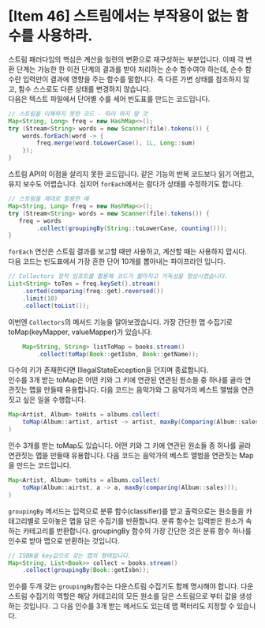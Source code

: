 # [Item 46] 스트림에서는 부작용이 없는 함수를 사용하라.

스트림 패러다임의 핵심은 계산을 일련의 변환으로 재구성하는 부분입니다. 이때 각 변환 단계는 가능한 한 이전 단계의 결과를 받아 처리하는 순수 함수여야 하는데, 순수 함수란 입력만이 결과에 영향을 주는 함수를 말합니다. 즉 다른 가변 상태를 참조하지 않고, 함수 스스로도 다른 상태를 변경하지 않습니다.</br>
다음은 텍스트 파일에서 단어별 수를 세어 빈도표를 만드는 코드입니다.

``` java
// 스트림을 이해하지 못한 코드 - 따라 하지 말 것
Map<String, Long> freq = new HashMap<>();
try (Stream<String> words = new Scanner(file).tokens()) {
    words.forEach(word -> {
        freq.merge(word.toLowerCase(), 1L, Long::sum)
    });
}
```
스트림 API의 이점을 살리지 못한 코드입니다. 같은 기능의 반복 코드보다 읽기 어렵고, 유지 보수도 어렵습니다. 심지어 `forEach`에서는 람다가 상태를 수정하기도 합니다.

``` java
// 스트림을 제대로 할용한 예
Map<String, Long> freq = new HashMap<>();
try (Stream<String> words = new Scanner(file).tokens()) {
   freq = words
        .collect(groupingBy(String::toLowerCase, counting()));
}
```
`forEach` 연산은 스트림 결과를 보고할 때만 사용하고, 계산할 때는 사용하지 맙시다.
</br>
다음 코드는 빈도표에서 가장 흔한 단어 10개를 뽑아내는 파이프라인 입니다.

``` java
// Collectors 정적 임포트를 활용해 코드가 짧아지고 가독성을 향상시켰습니다.
List<String> toTen = freq.keySet().stream()
    .sorted(comparing(freq::get).reversed())
    .limit(10)
    .collect(toList());
```
이번엔 `Collectors`의 메서드 기능을 알아보겠습니다. 가장 간단한 맵 수집기로 toMap(keyMapper, valueMapper)가 있습니다.

``` java
    Map<String, String> listToMap = books.stream()
        .collect(toMap(Book::getIsbn, Book::getName));
```
다수의 키가 존재한다면 IllegalStateException을 던지며 종료합니다.</br>
인수를 3개 받는 toMap은 어떤 키와 그 키에 연관된 연관된 원소들 중 하나를 골라 연관짓는 맵을 만들때 유용합니다. 다음 코드는 음악가와 그 음악가의 베스트 앨범을 연관짓고 싶은 일을 수행합니다.

``` java
Map<Artist, Album> toHits = albums.collect(
    toMap(Album::artist, artist -> artist, maxBy(Comparing(Album::sales)));
)
```

인수 3개를 받는 toMap도 있습니다. 어떤 키와 그 키에 연관된 원소들 중 하나를 골라 연관짓는 맵을 만들때 유용합니다. 다음 코드는 음악가의 베스트 앨범을 연관짓는 Map을 만드는 코드입니다.

``` java
Map<Artist, Album> toHits = albums.collect(
    toMap(Album::airtst, a -> a, maxBy(comparing(Album::sales)));
)
```

`groupingBy` 메서드는 입력으로 분류 함수(classifier)를 받고 출력으로는 원소들을 카테고리별로 모아놓은 맵을 담은 수집기를 반환합니다. 분류 함수는 입력받은 원소가 속하는 카테고리를 반환합니다. groupingBy 함수의 가장 간단한 것은 분류 함수 하나를 인수로 받아 맵으로 반환하는 것입니다.
``` java
// ISBN을 key값으로 갖는 맵의 형태입니다.
Map<String, List<Book>> collect = books.stream()
    .collect(groupingBy(Book::getIsbn));
```
인수를 두개 갖는 `groupingBy`함수는 다운스트림 수집기도 함께 명시해야 합니다. 다운 스트림 수집기의 역할은 해당 카테고리의 모든 원소를 담은 스트림으로 부터 값을 생성하는 것입니다. 그 다음 인수를 3개 받는 메서드도 있는데 맵 팩터리도 지정할 수 있습니다.